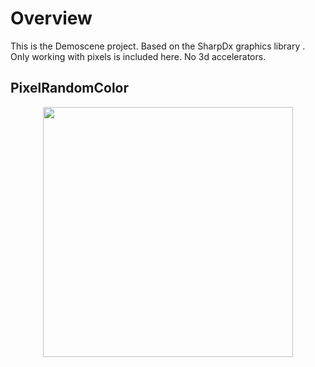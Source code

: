 Overview
=============================
This is the Demoscene project. Based on the SharpDx graphics library . Only working with pixels is included here. No 3d accelerators.

## PixelRandomColor

<p align="center"><img src="http://deptech.ru/wp-content/uploads/2020/03/RandomPixelColor.png" width="400"></p>

